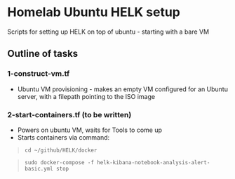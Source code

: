 # Homelab Ubuntu HELK setup
Scripts for setting up HELK on top of ubuntu - starting with a bare VM

## Outline of tasks
### 1-construct-vm.tf
* Ubuntu VM provisioning - makes an empty VM configured for an Ubuntu server, with a filepath pointing to the ISO image

### 2-start-containers.tf (to be written)
* Powers on ubuntu VM, waits for Tools to come up
* Starts containers via command:
>  `cd ~/github/HELK/docker`

> `sudo docker-compose -f helk-kibana-notebook-analysis-alert-basic.yml stop`
